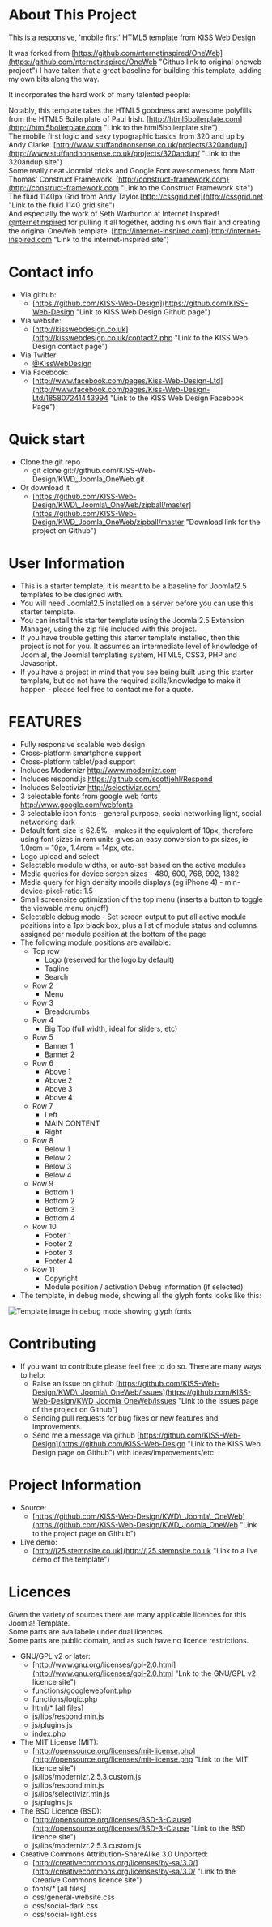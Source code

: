 About This Project
==================

This is a responsive, 'mobile first' HTML5 template from KISS Web Design  
  
It was forked from [https://github.com/nternetinspired/OneWeb](https://github.com/nternetinspired/OneWeb "Github link to original oneweb project")
I have taken that a great baseline for building this template, adding my own bits along the way.  
  
It incorporates the hard work of many talented people:  
  
Notably, this template takes the HTML5 goodness and awesome polyfills from the HTML5 Boilerplate of Paul Irish. [http://html5boilerplate.com](http://html5boilerplate.com "Link to the html5boilerplate site")  
The mobile first logic and sexy typographic basics from 320 and up by Andy Clarke. [http://www.stuffandnonsense.co.uk/projects/320andup/](http://www.stuffandnonsense.co.uk/projects/320andup/ "Link to the 320andup site")  
Some really neat Joomla! tricks and Google Font awesomeness from Matt Thomas' Construct Framework. [http://construct-framework.com}(http://construct-framework.com "Link to the Construct Framework site")  
The fluid 1140px Grid from Andy Taylor.[http://cssgrid.net](http://cssgrid.net "Link to the fluid 1140 grid site")  
And especially the work of Seth Warburton at Internet Inspired! [@nternetinspired](https://twitter.com/nternetinspired "Twitter link for Seth Warburton") for pulling it all together, adding his own flair and creating the original OneWeb template. [http://internet-inspired.com](http://internet-inspired.com "Link to the internet-inspired site")  
  
Contact info  
============  
  
 * Via github:		
	+ [https://github.com/KISS-Web-Design](https://github.com/KISS-Web-Design "Link to KISS Web Design Github page")  
 * Via website:	
	+ [http://kisswebdesign.co.uk](http://kisswebdesign.co.uk/contact2.php "Link to the KISS Web Design contact page")  
 * Via Twitter:	
	+ [@KissWebDesign](https://twitter.com/KissWebDesign "Twitter link for KISS Web Design")  
 * Via Facebook:	
	+ [http://www.facebook.com/pages/Kiss-Web-Design-Ltd](http://www.facebook.com/pages/Kiss-Web-Design-Ltd/185807241443994 "Link to the KISS Web Design Facebook Page")  
  
Quick start  
===========  
  
 * Clone the git repo
	+ git clone git://github.com/KISS-Web-Design/KWD\_Joomla\_OneWeb.git
 * Or download it
	+ [https://github.com/KISS-Web-Design/KWD\_Joomla\_OneWeb/zipball/master](https://github.com/KISS-Web-Design/KWD_Joomla_OneWeb/zipball/master "Download link for the project on Github")
  
User Information
================

 * This is a starter template, it is meant to be a baseline for Joomla!2.5 templates to be designed with.
 * You will need Joomla!2.5 installed on a server before you can use this starter template.
 * You can install this starter template using the Joomla!2.5 Extension Manager, using the zip file included with this project.
 * If you have trouble getting this starter template installed, then this project is not for you. It assumes an intermediate level of knowledge of Joomla!, the Joomla! templating system, HTML5, CSS3, PHP and Javascript.
 * If you have a project in mind that you see being built using this starter template, but do not have the required skills/knowledge to make it happen - please feel free to contact me for a quote.
  
FEATURES
========
  
 * Fully responsive scalable web design
 * Cross-platform smartphone support
 * Cross-platform tablet/pad support
 * Includes Modernizr http://www.modernizr.com
 * Includes respond.js https://github.com/scottjehl/Respond
 * Includes Selectivizr http://selectivizr.com/
 * 3 selectable fonts from google web fonts http://www.google.com/webfonts
 * 3 selectable icon fonts - general purpose, social networking light, social networking dark
 * Default font-size is 62.5%  - makes it the equivalent of 10px, therefore using font sizes in rem units gives an easy conversion to px sizes, ie 1.0rem = 10px, 1.4rem = 14px, etc.
 * Logo upload and select
 * Selectable module widths, or auto-set based on the active modules
 * Media queries for device screen sizes - 480, 600, 768, 992, 1382
 * Media query for high density mobile displays (eg iPhone 4) - min-device-pixel-ratio: 1.5
 * Small screensize optimization of the top menu (inserts a button to toggle the viewable menu on/off)
 * Selectable debug mode - Set screen output to put all active module positions into a 1px black box, plus a list of module status and columns assigned per module position at the bottom of the page
 * The following module positions are available:
	+ Top row
		- Logo (reserved for the logo by default)
		- Tagline
		- Search
	+ Row 2
		- Menu
	+ Row 3
		- Breadcrumbs
	+ Row 4
		- Big Top (full width, ideal for sliders, etc)
	+ Row 5
		- Banner 1
		- Banner 2
	+ Row 6
		- Above 1
		- Above 2
		- Above 3
		- Above 4
	+ Row 7
		- Left
		- MAIN CONTENT
		- Right
	+ Row 8
		- Below 1
		- Below 2
		- Below 3
		- Below 4
	+ Row 9
		- Bottom 1
		- Bottom 2
		- Bottom 3
		- Bottom 4
	+ Row 10
		- Footer 1
		- Footer 2
		- Footer 3
		- Footer 4
	+ Row 11
		- Copyright
		- Module position / activation Debug information (if selected)
 * The template, in debug mode, showing all the glyph fonts looks like this:  
  
![Template image in debug mode showing glyph fonts](http://kisswebdesign.co.uk/images/kwd_joomla_oneweb/kwd_joomla_oneweb_template_debug_preview.png "Template preview")
  
Contributing
============
  
 * If you want to contribute please feel free to do so. There are many ways to help:
 	+ Raise an issue on github [https://github.com/KISS-Web-Design/KWD\_Joomla\_OneWeb/issues](https://github.com/KISS-Web-Design/KWD_Joomla_OneWeb/issues "Link to the issues page of the project on Github")
 	+ Sending pull requests for bug fixes or new features and improvements.
 	+ Send me a message via github [https://github.com/KISS-Web-Design](https://github.com/KISS-Web-Design "Link to the KISS Web Design page on Github") with ideas/improvements/etc.		
  
Project Information
===================
  
 * Source: 
	+ [https://github.com/KISS-Web-Design/KWD\_Joomla\_OneWeb](https://github.com/KISS-Web-Design/KWD_Joomla_OneWeb "Link to the project page on Github")
 * Live demo:
	+ [http://j25.stempsite.co.uk](http://j25.stempsite.co.uk "Link to a live demo of the template")
  
Licences
========
  
Given the variety of sources there are many applicable licences for this Joomla! Template.  
Some parts are availabele under dual licences.  
Some parts are public domain, and as such have no licence restrictions.

 * GNU/GPL v2 or later:
	- [http://www.gnu.org/licenses/gpl-2.0.html](http://www.gnu.org/licenses/gpl-2.0.html "Lnk to the GNU/GPL v2 licence site")
	- functions/googlewebfont.php
	- functions/logic.php
	- html/* [all files]
	- js/libs/respond.min.js
	- js/plugins.js
	- index.php
 * The MIT License (MIT):
	- [http://opensource.org/licenses/mit-license.php](http://opensource.org/licenses/mit-license.php "Link to the MIT licence site")
	- js/libs/modernizr.2.5.3.custom.js
	- js/libs/respond.min.js
	- js/libs/selectivizr.min.js
	- js/plugins.js
 * The BSD Licence (BSD):
	- [http://opensource.org/licenses/BSD-3-Clause](http://opensource.org/licenses/BSD-3-Clause "Link to the BSD licence site")
	- js/libs/modernizr.2.5.3.custom.js
 * Creative Commons Attribution-ShareAlike 3.0 Unported:
	- [http://creativecommons.org/licenses/by-sa/3.0/](http://creativecommons.org/licenses/by-sa/3.0/ "Link to the Creative Commons licence site")
	- fonts/* [all files]
	- css/general-website.css
	- css/social-dark.css
	- css/social-light.css

